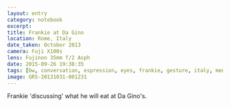 ```yaml
--- 
layout: entry
category: notebook
excerpt:
title: Frankie at Da Gino
location: Rome, Italy
date_taken: October 2013
camera: Fuji X100s
lens: Fujinon 35mm f/2 Asph
date: 2015-09-26 19:38:35
tags: [bw, conversation, espression, eyes, frankie, gesture, italy, men, restaurant, waiter]
image: GRS-20131031-001231
---
```

Frankie 'discussing' what he will eat at Da Gino's.